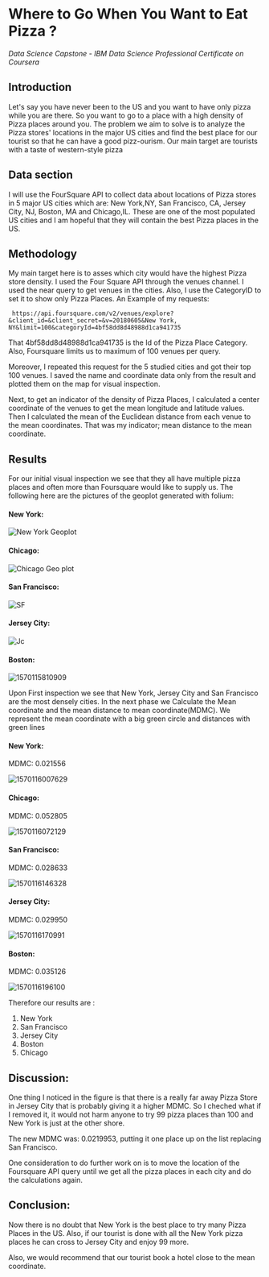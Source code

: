 # Where to Go When You Want to Eat Pizza ? 

*Data Science Capstone - IBM Data Science Professional Certificate on Coursera*

## Introduction 

Let's say you have never been to the US and you want to have only pizza while you are there. So you want to go to a place with a high density of Pizza places around you. The problem we aim to solve is to analyze the Pizza stores' locations in the major US cities and find the best place for our tourist so that he can have a good pizz-ourism. Our main target are tourists with a taste of western-style pizza

## Data section 

I will use the FourSquare API to collect data about locations of Pizza stores in 5 major US cities which are: New York,NY, San Francisco, CA, Jersey City, NJ,  Boston, MA and Chicago,IL. These are one of the most populated US cities and I am hopeful that they will contain the best Pizza places in the US. 

## Methodology 

My main target here is to asses which city would have the highest Pizza store density. I used the Four Square API through the venues channel. I used the near query to get venues in the cities. Also, I use the CategoryID to set it to show only Pizza Places. An Example of my requests: 

` https://api.foursquare.com/v2/venues/explore?&client_id=&client_secret=&v=20180605&New York, NY&limit=100&categoryId=4bf58dd8d48988d1ca941735`

That 4bf58dd8d48988d1ca941735 is the Id of the Pizza Place Category. Also, Foursquare limits us to maximum of 100 venues per query.

Moreover, I repeated this request for the 5 studied cities and got their top 100 venues. I saved the name and coordinate data only from the result and plotted them on the map for visual inspection. 

Next, to get an indicator of the density of Pizza Places, I calculated a center coordinate of the venues to get the mean longitude and latitude values.  Then I calculated the mean of the Euclidean distance from each venue to the mean coordinates. That was my indicator; mean distance to the mean coordinate. 

## Results

For our initial visual inspection we see that they all have multiple pizza places and often more than Foursquare would like to supply us. The following here are the pictures of the geoplot generated with folium:

#### New York:

![New York Geoplot](1570114968097.png)

#### Chicago:

![Chicago Geo plot](1570115035264.png)

#### San Francisco: 

![SF](1570115744107.png)

#### Jersey City:

![Jc](1570115780585.png)

#### Boston: 

![1570115810909](1570115810909.png)

Upon First inspection we see that New York, Jersey City and San Francisco are the most densely cities. In the next phase we Calculate the Mean coordinate and the mean distance to mean coordinate(MDMC). We represent the mean coordinate with a big green circle and distances with green lines

#### New York: 

MDMC: 0.021556

![1570116007629](1570116007629.png)

#### Chicago: 

MDMC: 0.052805

![1570116072129](1570116072129.png)

#### San Francisco: 

MDMC: 0.028633

![1570116146328](1570116146328.png)

#### Jersey City:

MDMC: 0.029950

![1570116170991](1570116170991.png)

####  Boston: 

MDMC: 0.035126

![1570116196100](1570116196100.png)

Therefore our results are : 

1. New York
2. San Francisco
3. Jersey City
4. Boston 
5. Chicago

## Discussion:

One thing I noticed in the figure is that there is a really far away Pizza Store in Jersey City that is probably giving it a higher MDMC. So I cheched what if I removed it, it would not harm anyone to try 99 pizza places than 100 and New York is just at the other shore. 

The new MDMC was: 0.0219953, putting it one place up on the list replacing San Francisco. 

One consideration to do further work on is to move the location of the Foursquare API query until we get all the pizza places in each city and do the calculations again. 

## Conclusion:

Now there is no doubt that New York is the best place to try many Pizza Places in the US. Also, if our tourist is done with all the New York pizza places he can cross to Jersey City and enjoy 99 more.  	

Also, we would recommend that our tourist book a hotel close to the mean coordinate. 
